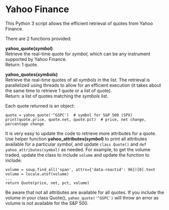 # Yahoo Finance

This Python 3 script allows the efficient retrieval of quotes from Yahoo Finance.

There are 2 functions provided:

<b>yahoo_quote(<i>symbol</i>)</b><br>
Retrieve the real-time quote for <i>symbol</i>, which can be any instrument supported by Yahoo Finance.<br>
Return: 1 quote.

<b>yahoo_quotes(<i>symbols</i>)</b><br>
Retrieve the real-time quotes of all <i>symbols</i> in the list. The retrieval is parallelized using threads to allow for an efficient execution (it takes about the same time to retrieve 1 quote or a list of quote).<br>
Return: a list of quotes matching the <i>symbols</i> list.

Each quote returned is an object:
```
quote = yahoo_quote('^GSPC')  # symbol for S&P 500 (SPX)
print(quote.price, quote.net, quote.pct)  # price, net change, percentage change
```
It is very easy to update the code to retrieve more attributes for a quote. Use helper function <b>yahoo_attributes(<i>symbol</i>)</b> to print all attributes available for a particular <i>symbol</i>, and update ```class Quote()``` and ```def yahoo_attributes(symbol)``` as needed.
For example, to get the volume traded, update the class to include ```volume``` and update the function to include:
```
volume = soup.find_all('span', attrs={'data-reactid': 96})[0].text
volume = locale.atof(volume)
...
return Quote(price, net, pct, volume)
```
Be aware that not all attributes are available for all quotes. If you include the volume in your class Quote(), ```yahoo_quote('^GSPC')``` will throw an error as volume is not available for the S&P 500.
